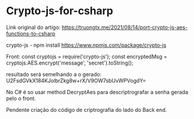 # Crypto-js-for-csharp

Link original do artigo:
https://truongtx.me/2021/08/14/port-crypto-js-aes-functions-to-csharp

crypto-js - npm install
https://www.npmjs.com/package/crypto-js

Front:
const cryptojs = require('crypto-js');
const encryptedMsg = cryptojs.AES.encrypt('message', 'secret').toString();

resultado será semelhando a o gerado:
U2FsdGVkX184KJolbrZkg8w+rX/V9OW7sbUvWPVogdY=

No C# é so usar method DecryptAes para descriptrografar a senha gerada pelo o front. 

Pendente criação do código de criptrografia do lado do Back end. 
